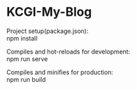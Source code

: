 # KCGI-My-Blog  
Project setup(package.json):  
npm install  

Compiles and hot-reloads for development:  
npm run serve  

Compiles and minifies for production:  
npm run build  

